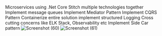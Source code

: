 Microservices using .Net Core
Stitch multiple technologies together
Implement message queues
Implement Mediator Pattern
Implement CQRS Pattern
Containerize entire solution
implement structured Logging
Cross cutting concerns like ELK Stack, Observability etc
Implement Side Car pattern
![Screenshot (60)](https://github.com/ghgasimovhikmat/EShopping/assets/129619279/e003a6b8-0484-4ffa-8daa-06cb5bdb940f)
![Screenshot (61)](https://github.com/ghgasimovhikmat/EShopping/assets/129619279/4cd3935b-b488-490b-bd21-20cf7a064fb7)
